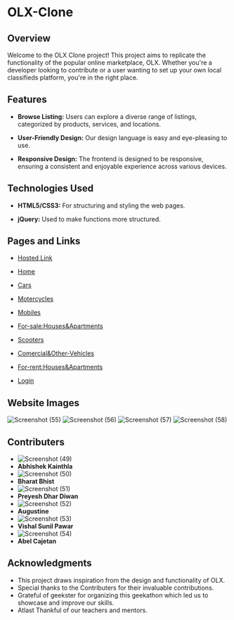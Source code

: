 # OLX-Clone

## Overview
Welcome to the OLX Clone project! This project aims to replicate the functionality of the popular online marketplace, OLX. Whether you're a developer looking to contribute or a user wanting to set up your own local classifieds platform, you're in the right place.

## Features
- **Browse Listing:**  Users can explore a diverse range of listings, categorized by products, services, and locations.
* **User-Friendly Design:**  Our design language is easy and eye-pleasing to use.
+ **Responsive Design:** The frontend is designed to be responsive, ensuring a consistent and enjoyable experience across various devices.

## Technologies Used
- **HTML5/CSS3:** For structuring and styling the web pages.
* **jQuery:** Used to make functions more structured.

## Pages and Links
- [Hosted Link](https://olx-clone-5ba355.netlify.app/)
* [Home](https://olx-clone-5ba355.netlify.app/)
+ [Cars](https://olx-clone-5ba355.netlify.app/bharat/cars)
- [Motercycles](https://olx-clone-5ba355.netlify.app/preyesh/moter)
* [Mobiles](https://olx-clone-5ba355.netlify.app/augustine/mobiles)
+ [For-sale:Houses&Apartments](https://olx-clone-5ba355.netlify.app/abhishek/forsale)
- [Scooters](https://olx-clone-5ba355.netlify.app/able/scooter)
* [Comercial&Other-Vehicles](https://olx-clone-5ba355.netlify.app/commercial/commercial)
+ [For-rent:Houses&Apartments](https://olx-clone-5ba355.netlify.app/vishal/forrent)
- [Login](https://olx-clone-5ba355.netlify.app/login/login)


## Website Images
![Screenshot (55)](https://github.com/abhikainthla/OLX-Clone/assets/105478999/109b86bf-ba01-499d-bc03-bc26ab9a644d)
![Screenshot (56)](https://github.com/abhikainthla/OLX-Clone/assets/105478999/e331cc1a-529c-4ee7-9274-c69823170b50)
![Screenshot (57)](https://github.com/abhikainthla/OLX-Clone/assets/105478999/17ccc33f-7d26-40bf-b45a-a67fdb83a508)
![Screenshot (58)](https://github.com/abhikainthla/OLX-Clone/assets/105478999/0a2470ad-8666-41c1-ba18-7c4146139ee0)


## Contributers
- ![Screenshot (49)](https://github.com/abhikainthla/OLX-Clone/assets/105478999/c1ed30b2-7d23-4474-ae77-54162484fe86)
- **Abhishek Kainthla**
- ![Screenshot (50)](https://github.com/abhikainthla/OLX-Clone/assets/105478999/0c5f2bb2-8a75-44ed-9adf-9d756b56e230)
- **Bharat Bhist**
- ![Screenshot (51)](https://github.com/abhikainthla/OLX-Clone/assets/105478999/299c76d5-5af6-4377-a34f-987c277231b0)
- **Preyesh Dhar Diwan**
- ![Screenshot (52)](https://github.com/abhikainthla/OLX-Clone/assets/105478999/b3415fb5-5b37-42fb-b413-dc0f3d8dd39c)
- **Augustine**
- ![Screenshot (53)](https://github.com/abhikainthla/OLX-Clone/assets/105478999/bff52f19-2a30-4f0b-88ac-571dc09eef63)
- **Vishal Sunil Pawar**
- ![Screenshot (54)](https://github.com/abhikainthla/OLX-Clone/assets/105478999/2abad64a-4f98-47b3-a3a7-4191006bf60c)
- **Abel Cajetan**

## Acknowledgments
- This project draws inspiration from the design and functionality of OLX.
- Special thanks to the Contributers for their invaluable contributions.
- Grateful of geekster for organizing this geekathon which led us to showcase and improve our skills.
- Atlast Thankful of our teachers and mentors. 

